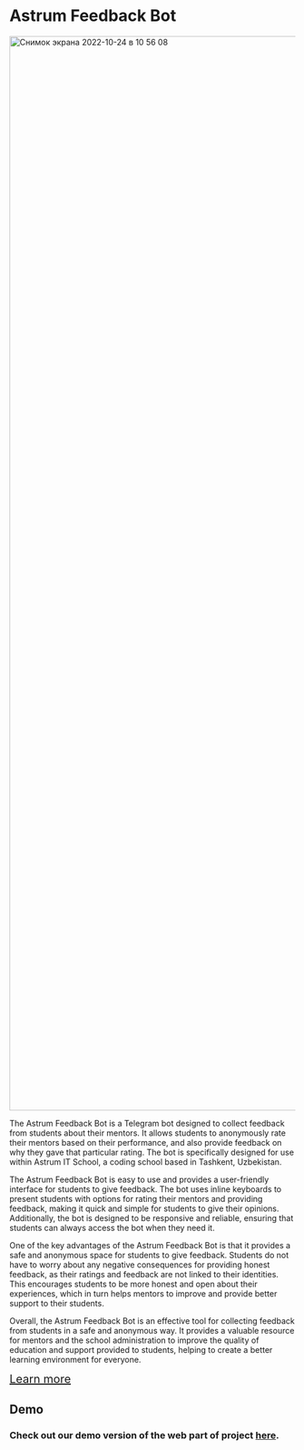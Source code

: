 <h1>Astrum Feedback Bot</h1>

<a href="https://t.me/FeedbackAnalysis_bot"><img width="1892" alt="Снимок экрана 2022-10-24 в 10 56 08" src="https://user-images.githubusercontent.com/95611906/197458556-1959276a-abc9-43fe-9e6f-dfa2c0d9d152.png"></a>
<p>The Astrum Feedback Bot is a Telegram bot designed to collect feedback from students about their mentors. It allows students to anonymously rate their mentors based on their performance, and also provide feedback on why they gave that particular rating. The bot is specifically designed for use within Astrum IT School, a coding school based in Tashkent, Uzbekistan.</p>

<p>The Astrum Feedback Bot is easy to use and provides a user-friendly interface for students to give feedback. The bot uses inline keyboards to present students with options for rating their mentors and providing feedback, making it quick and simple for students to give their opinions. Additionally, the bot is designed to be responsive and reliable, ensuring that students can always access the bot when they need it.</p>

<p>One of the key advantages of the Astrum Feedback Bot is that it provides a safe and anonymous space for students to give feedback. Students do not have to worry about any negative consequences for providing honest feedback, as their ratings and feedback are not linked to their identities. This encourages students to be more honest and open about their experiences, which in turn helps mentors to improve and provide better support to their students.</p>

<p>Overall, the Astrum Feedback Bot is an effective tool for collecting feedback from students in a safe and anonymous way. It provides a valuable resource for mentors and the school administration to improve the quality of education and support provided to students, helping to create a better learning environment for everyone.</p>



<a href="https://www.canva.com/design/DAFNDQKEYlo/R1I4lsMbc9SWfWWTkyt6gw/view?utm_content=DAFNDQKEYlo&utm_campaign=designshare&utm_medium=link2&utm_source=sharebutton" style="font-size: 20px">
Learn more
</a>

## Demo

<h3>Check out our demo version of the web part of project <a href="http://45.90.216.74:8501">here</a>.</h3>

